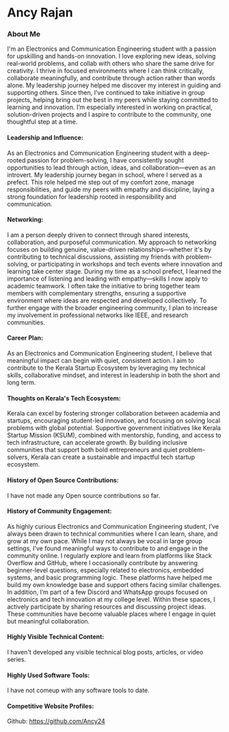 # Ancy Rajan

### About Me

I'm an Electronics and Communication Engineering student with a passion for upskilling and hands-on innovation. I love exploring new ideas, solving real-world problems, and collab with others who share the same drive for creativity.  I thrive in focused environments where I can think critically, collaborate meaningfully, and contribute through action rather than words alone.
My leadership journey helped me discover my interest in guiding and supporting others. Since then, I’ve continued to take initiative in group projects, helping bring out the best in my peers while staying committed to learning and innovation.
I’m especially interested in working on practical, solution-driven projects and I aspire to contribute to the community, one thoughtful step at a time.


#### Leadership and Influence:

As an Electronics and Communication Engineering student with a deep-rooted passion for problem-solving, I have consistently sought opportunities to lead through action, ideas, and collaboration—even as an introvert. My leadership journey began in school, where I served as a prefect. This role helped me step out of my comfort zone, manage responsibilities, and guide my peers with empathy and discipline, laying a strong foundation for leadership rooted in responsibility and communication.

#### Networking:

I am a person deeply driven to connect through shared interests, collaboration, and purposeful communication. My approach to networking focuses on building genuine, value-driven relationships—whether it's by contributing to technical discussions, assisting my friends with problem-solving, or participating in workshops and tech events where innovation and learning take center stage.
During my time as a school prefect, I learned the importance of listening and leading with empathy—skills I now apply to academic teamwork. I often take the initiative to bring together team members with complementary strengths, ensuring a supportive environment where ideas are respected and developed collectively.
To further engage with the broader engineering community, I plan to increase my involvement in professional networks like IEEE, and research communities.

#### Career Plan:

As an Electronics and Communication Engineering student, I believe that meaningful impact can begin with quiet, consistent action. I aim to contribute to the Kerala Startup Ecosystem by leveraging my technical skills, collaborative mindset, and interest in leadership in both the short and long term.

#### Thoughts on Kerala's Tech Ecosystem:

Kerala can excel by fostering stronger collaboration between academia and startups, encouraging student-led innovation, and focusing on solving local problems with global potential. Supportive government initiatives like Kerala Startup Mission (KSUM), combined with mentorship, funding, and access to tech infrastructure, can accelerate growth. By building inclusive communities that support both bold entrepreneurs and quiet problem-solvers, Kerala can create a sustainable and impactful tech startup ecosystem.

#### History of Open Source Contributions:

I have not made any Open source contributions so far.

#### History of Community Engagement:

As highly curious Electronics and Communication Engineering student, I’ve always been drawn to technical communities where I can learn, share, and grow at my own pace. While I may not always be vocal in large group settings, I’ve found meaningful ways to contribute to and engage in the community online.
I regularly explore and learn from platforms like Stack Overflow and GitHub, where I occasionally contribute by answering beginner-level questions, especially related to electronics, embedded systems, and basic programming logic. These platforms have helped me build my own knowledge base and support others facing similar challenges.
In addition, I’m part of a few Discord and WhatsApp groups focused on electronics and tech innovation at my college level. Within these spaces, I actively participate by sharing resources and discussing project ideas. These communities have become valuable places where I engage in quiet but meaningful collaboration.

#### Highly Visible Technical Content:

I haven't developed any visible technical blog posts, articles, or video series. 

#### Highly Used Software Tools:

I have not comeup with any software tools to date.

#### Competitive Website Profiles:
Github: https://github.com/Ancy24




